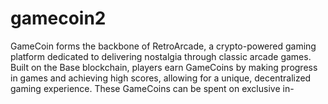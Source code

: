 # gamecoin2
GameCoin forms the backbone of RetroArcade, a crypto-powered gaming platform dedicated to delivering nostalgia through classic arcade games. Built on the Base blockchain, players earn GameCoins by making progress in games and achieving high scores, allowing for a unique, decentralized gaming experience. These GameCoins can be spent on exclusive in-
